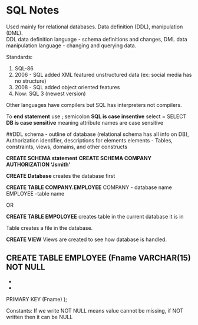 # **SQL Notes**
Used mainly for relational databases. Data definition (DDL), manipulation (DML). <br/>
DDL data definition language - schema definitions and changes, DML data manipulation language - changing and querying data. 

Standards:
1. SQL-86
2. 2006 - SQL added XML featured unstructured data (ex: social media has no structure)
3. 2008 - SQL added object oriented features
4. Now: SQL 3 (newest version)

Other languages have compilers but SQL has interpreters not compilers. 

To **end statement** use ;  semicolon
**SQL is case insentive** select = SELECT
**DB is case sensitive** meaning attribute names are case sensitive

##DDL 
schema -  outline of database (relational schema has all info on DB), Authorization identifier, descriptions for elements
elements - Tables, constraints, views, domains, and other constructs

**CREATE SCHEMA statement**
**CREATE SCHEMA COMPANY AUTHORIZATION ‘Jsmith'**

**CREATE Database <nameOfDatabase>**
creates the database first

**CREATE TABLE COMPANY.EMPLOYEE** 
COMPANY - database name 
EMPLOYEE -table name 

OR 

**CREATE TABLE EMPOLOYEE**
creates table in the current database it is in

Table creates a file in the database. 

**CREATE VIEW**
Views are created to see how database is handled. 

CREATE TABLE EMPLOYEE
  (Fname      VARCHAR(15)      NOT NULL
  -
  -
  -
  PRIMARY KEY (Fname) );

Constants: If we write NOT NULL means value cannot be missing, if NOT written then it can be NULL




